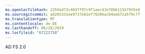 ```yaml
---
ms.openlocfilehash: 2359ad73c4847f97c9f1aec43e78b6115b7955e8
ms.sourcegitcommit: ad203331ee9737e82ef70206ac04eeb72a5f9c7f
ms.translationtype: MT
ms.contentlocale: de-DE
ms.lasthandoff: 06/18/2019
ms.locfileid: "67223758"
---
```

AD FS 2.0